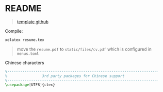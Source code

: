# README

> [template github](https://github.com/posquit0/Awesome-CV)

Compile:

```sh
xelatex resume.tex
```

> move the `resume.pdf` to `static/files/cv.pdf` which is configured in `menus.toml`

Chinese characters

```latex
%-------------------------------------------------------------------------------
%                3rd party packages for Chinese support
%-------------------------------------------------------------------------------
\usepackage[UTF8]{ctex}
```

